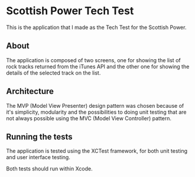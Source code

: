 # Scottish Power Tech Test

This is the application that I made as the Tech Test for the Scottish Power.

## About

The application is composed of two screens, one for showing the list 
of rock tracks returned from the iTunes API and the other one 
for showing the details of the selected track on the list.

## Architecture

The MVP (Model View Presenter) design pattern was chosen because of it's simplicity, modularity and the possibilities to doing 
unit testing that are not always possible using the MVC (Model View Controller) pattern.

## Running the tests

The application is tested using the XCTest framework, for both unit testing and user interface testing.

Both tests should run within Xcode.
